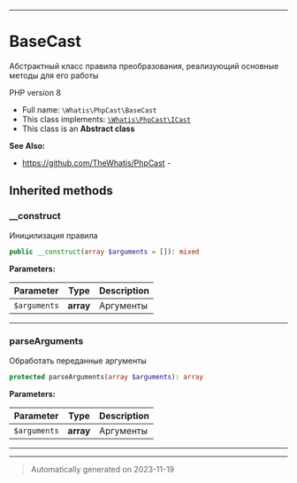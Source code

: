 ***

# BaseCast

Абстрактный класс правила
преобразования, реализующий
основные методы для его работы

PHP version 8
* Full name: `\Whatis\PhpCast\BaseCast`
* This class implements:
[`\Whatis\PhpCast\ICast`](./ICast.md)
* This class is an **Abstract class**

**See Also:**

* https://github.com/TheWhatis/PhpCast - 






## Inherited methods


### __construct

Иницилизация правила

```php
public __construct(array $arguments = []): mixed
```








**Parameters:**

| Parameter | Type | Description |
|-----------|------|-------------|
| `$arguments` | **array** | Аргументы |




***

### parseArguments

Обработать переданные аргументы

```php
protected parseArguments(array $arguments): array
```








**Parameters:**

| Parameter | Type | Description |
|-----------|------|-------------|
| `$arguments` | **array** | Аргументы |




***


***
> Automatically generated on 2023-11-19
